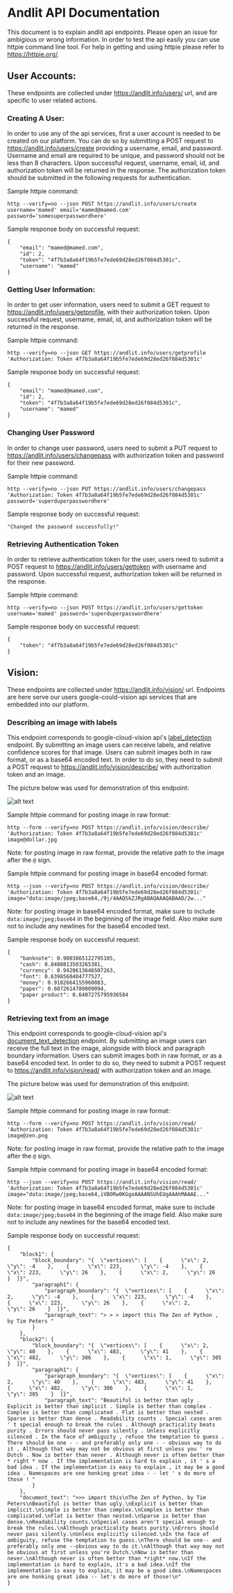 # Andlit API Documentation
This document is to explain andlit api endpoints. Please open an issue for ambigious or wrong information. In order to test the api easily you can use httpie command line tool. For help in getting and using httpie please refer to https://httpie.org/.

## User Accounts:
These endpoints are collected under https://andlit.info/users/ url, and are specific to user related actions.

### Creating A User:
In order to use any of the api services, first a user account is needed to be created on our platform. You can do so by submitting a POST request to https://andlit.info/users/create providing a username, email, and password. Username and email are required to be unique, and password should not be less than 8 characters. Upon successful request, username, email, id, and authorization token will be returned in the response. The authorization token should be submitted in the following requests for authentication.

Sample httpie command:
```
http --verify=no --json POST https://andlit.info/users/create username='mamed' email='mamed@mamed.com' password='somesuperpasswordhere'
```
Sample response body on successful request:
```
{
    "email": "mamed@mamed.com",
    "id": 2,
    "token": "4f7b3a8a64f19b5fe7ede69d28ed26f084d5301c",
    "username": "mamed"
}
```
### Getting User Information:
In order to get user information, users need to submit a GET request to https://andlit.info/users/getprofile, with their authorization token. Upon successful request, username, email, id, and authorization token will be returned in the response.

Sample httpie command:
```
http --verify=no --json GET https://andlit.info/users/getprofile 'Authorization: Token 4f7b3a8a64f19b5fe7ede69d28ed26f084d5301c'
```
Sample response body on successful request:
```
{
    "email": "mamed@mamed.com",
    "id": 2,
    "token": "4f7b3a8a64f19b5fe7ede69d28ed26f084d5301c",
    "username": "mamed"
}
```
### Changing User Password
In order to change user password, users need to submit a PUT request to https://andlit.info/users/changepass with authorization token and password for their new password. 

Sample httpie command:
```
http --verify=no --json PUT https://andlit.info/users/changepass 'Authorization: Token 4f7b3a8a64f19b5fe7ede69d28ed26f084d5301c' password='superduperpasswordhere'
```
Sample response body on successful request:
```
"Changed the password successfully!"
```
### Retrieving Authentication Token
In order to retrieve authentication token for the user, users need to submit a POST request to https://andlit.info/users/gettoken with username and password. Upon successful request, authorization token will be returned in the response.

Sample httpie command:
```
http --verify=no --json POST https://andlit.info/users/gettoken username='mamed' password='superduperpasswordhere'
```
Sample response body on successful request:
```
{
    "token": "4f7b3a8a64f19b5fe7ede69d28ed26f084d5301c"
}
```

## Vision:
These endpoints are collected under https://andlit.info/vision/ url. Endpoints are here serve our users google-could-vision api 
services that are embedded into our platform.

### Describing an image with labels
This endpoint corresponds to google-cloud-vision api's [label_detection](https://cloud.google.com/vision/docs/detecting-labels) endpoint. By submitting an image users can receive labels, and relative confidence scores for that image. Users can submit images both in raw format, or as a base64 encoded text. In order to do so, they need to submit a POST request to https://andlit.info/vision/describe/ with authorization token and an image. 

The picture below was used for demonstration of this endpoint:

![alt text](../../sample_images/dollar.jpg)


Sample httpie command for posting image in raw format:
```
http --form --verify=no POST https://andlit.info/vision/describe/ 'Authorization: Token 4f7b3a8a64f19b5fe7ede69d28ed26f084d5301c' image@dollar.jpg
```
Note: for posting image in raw format, provide the relative path to the image after the `@` sign.

Sample httpie command for posting image in base64 encoded format:
```
http --json --verify=no POST https://andlit.info/vision/describe/ 'Authorization: Token 4f7b3a8a64f19b5fe7ede69d28ed26f084d5301c' image="data:image/jpeg;base64,/9j/4AAQSkZJRgABAQAAAQABAAD/2w..."
```
Note: for posting image in base64 encoded format, make sure to include `data:image/jpeg;base64` in the beginning of the image field. Also make sure not to include any newlines for the base64 encoded text. 

Sample response body on successful request:
```
{
    "banknote": 0.9003865122795105,
    "cash": 0.8480813503265381,
    "currency": 0.9420613646507263,
    "font": 0.6398560404777527,
    "money": 0.9182664155960083,
    "paper": 0.6072614789009094,
    "paper product": 0.6407275795936584
}
```
### Retrieving text from an image
This endpoint corresponds to google-cloud-vision api's [document_text_detection](https://cloud.google.com/vision/docs/detecting-fulltext) endpoint. By submitting an image users can receive the full text in the image, alongside with block and paragraph boundary information. Users can submit images both in raw format, or as a base64 encoded text. In order to do so, they need to submit a POST request to https://andlit.info/vision/read/ with authorization token and an image. 

The picture below was used for demonstration of this endpoint:

![alt text](../../sample_images/zen.png)


Sample httpie command for posting image in raw format:
```
http --form --verify=no POST https://andlit.info/vision/read/ 'Authorization: Token 4f7b3a8a64f19b5fe7ede69d28ed26f084d5301c' image@zen.png
```
Note: for posting image in raw format, provide the relative path to the image after the `@` sign.

Sample httpie command for posting image in base64 encoded format:
```
http --json --verify=no POST https://andlit.info/vision/read/ 'Authorization: Token 4f7b3a8a64f19b5fe7ede69d28ed26f084d5301c' image="data:image/jpeg;base64,iVBORw0KGgoAAAANSUhEUgAAAhMAAAE..."
```
Note: for posting image in base64 encoded format, make sure to include `data:image/jpeg;base64` in the beginning of the image field. Also make sure not to include any newlines for the base64 encoded text. 

Sample response body on successful request:
```
{
    "block1": {
        "block_boundary": "{  \"vertices\": [    {      \"x\": 2,      \"y\": -4    },    {      \"x\": 223,      \"y\": -4    },    {      \"x\": 223,      \"y\": 26    },    {      \"x\": 2,      \"y\": 26    }  ]}",
        "paragraph1": {
            "paragraph_boundary": "{  \"vertices\": [    {      \"x\": 2,      \"y\": -4    },    {      \"x\": 223,      \"y\": -4    },    {      \"x\": 223,      \"y\": 26    },    {      \"x\": 2,      \"y\": 26    }  ]}",
            "paragraph_text": "> > > import this The Zen of Python , by Tim Peters "
        }
    },
    "block2": {
        "block_boundary": "{  \"vertices\": [    {      \"x\": 2,      \"y\": 40    },    {      \"x\": 483,      \"y\": 41    },    {      \"x\": 482,      \"y\": 306    },    {      \"x\": 1,      \"y\": 305    }  ]}",
        "paragraph1": {
            "paragraph_boundary": "{  \"vertices\": [    {      \"x\": 2,      \"y\": 40    },    {      \"x\": 483,      \"y\": 41    },    {      \"x\": 482,      \"y\": 306    },    {      \"x\": 1,      \"y\": 305    }  ]}",
            "paragraph_text": "Beautiful is better than ugly . Explicit is better than implicit . Simple is better than complex . Complex is better than complicated . Flat is better than nested . Sparse is better than dense . Readability counts . Special cases aren ' t special enough to break the rules . Although practicality beats purity . Errors should never pass silently . Unless explicitly silenced . In the face of ambiguity , refuse the temptation to guess . There should be one - - and preferably only one - - obvious way to do it . Although that way may not be obvious at first unless you ' re Dutch . Now is better than never . Although never is often better than * right * now . If the implementation is hard to explain , it ' s a bad idea . If the implementation is easy to explain , it may be a good idea . Namespaces are one honking great idea - - let ' s do more of those ! "
        }
    },
    "document_text": ">>> import this\nThe Zen of Python, by Tim Peters\nBeautiful is better than ugly.\nExplicit is better than implicit.\nSimple is better than complex.\nComplex is better than complicated.\nFlat is better than nested.\nSparse is better than dense.\nReadability counts.\nSpecial cases aren't special enough to break the rules.\nAlthough practicality beats purity.\nErrors should never pass silently.\nUnless explicitly silenced.\nIn the face of ambiguity, refuse the temptation to guess.\nThere should be one-- and preferably only one --obvious way to do it.\nAlthough that way may not be obvious at first unless you're Dutch.\nNow is better than never.\nAlthough never is often better than *right* now.\nIf the implementation is hard to explain, it's a bad idea.\nIf the implementation is easy to explain, it may be a good idea.\nNamespaces are one honking great idea -- let's do more of those!\n"
}
```
